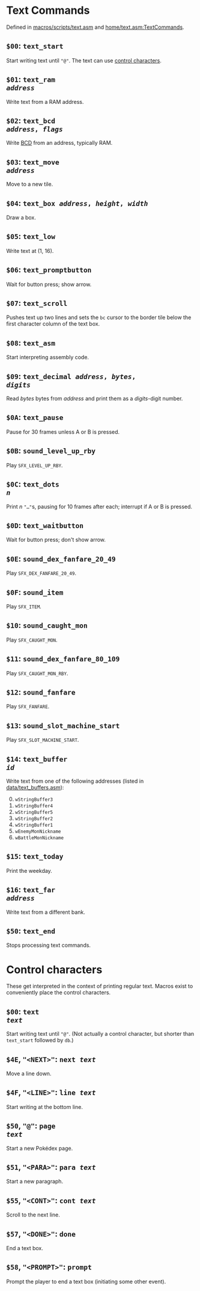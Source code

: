 # Text Commands

Defined in [macros/scripts/text.asm](https://github.com/pret/pokecrystal/blob/master/macros/scripts/text.asm) and [home/text.asm:TextCommands](https://github.com/pret/pokecrystal/blob/master/home/text.asm).


## `$00`: `text_start`

Start writing text until `"@"`. The text can use [control characters](#control-characters).


## `$01`: <code>text_ram <i>address</i></code>

Write text from a RAM address.


## `$02`: <code>text_bcd <i>address</i>, <i>flags</i></code>

Write [BCD][bcd] from an address, typically RAM.

[bcd]: https://en.wikipedia.org/wiki/Binary-coded_decimal


## `$03`: <code>text_move <i>address</i></code>

Move to a new tile.


## `$04`: <code>text_box <i>address</i>, <i>height</i>, <i>width</i></code>

Draw a box.


## `$05`: `text_low`

Write text at (1, 16).


## `$06`: `text_promptbutton`

Wait for button press; show arrow.


## `$07`: `text_scroll`

Pushes text up two lines and sets the `bc` cursor to the border tile below the
first character column of the text box.


## `$08`: `text_asm`

Start interpreting assembly code.


## `$09`: <code>text_decimal <i>address</i>, <i>bytes</i>, <i>digits</i></code>

Read *bytes* bytes from *address* and print them as a *digits*-digit number.


## `$0A`: `text_pause`

Pause for 30 frames unless A or B is pressed.


## `$0B`: `sound_level_up_rby`

Play `SFX_LEVEL_UP_RBY`.


## `$0C`: <code>text_dots <i>n</i></code>

Print *n* `"…"`s, pausing for 10 frames after each; interrupt if A or B is pressed.


## `$0D`: `text_waitbutton`

Wait for button press; don't show arrow.


## `$0E`: `sound_dex_fanfare_20_49`

Play `SFX_DEX_FANFARE_20_49`.


## `$0F`: `sound_item`

Play `SFX_ITEM`.


## `$10`: `sound_caught_mon`

Play `SFX_CAUGHT_MON`.


## `$11`: `sound_dex_fanfare_80_109`

Play `SFX_CAUGHT_MON_RBY`.


## `$12`: `sound_fanfare`

Play `SFX_FANFARE`.


## `$13`: `sound_slot_machine_start`

Play `SFX_SLOT_MACHINE_START`.


## `$14`: <code>text_buffer <i>id</i></code>

Write text from one of the following addresses (listed in [data/text_buffers.asm](https://github.com/pret/pokecrystal/blob/master/data/text_buffers.asm)):

0. `wStringBuffer3`
1. `wStringBuffer4`
2. `wStringBuffer5`
3. `wStringBuffer2`
4. `wStringBuffer1`
5. `wEnemyMonNickname`
6. `wBattleMonNickname`


## `$15`: `text_today`

Print the weekday.


## `$16`: <code>text_far <i>address</i></code>

Write text from a different bank.


## `$50`: `text_end`

Stops processing text commands.


# Control characters

These get interpreted in the context of printing regular text. Macros exist to conveniently place the control characters.


## `$00`: <code>text <i>text</i></code>

Start writing text until `"@"`. (Not actually a control character, but shorter than `text_start` followed by `db`.)


## `$4E`, `"<NEXT>"`: <code>next <i>text</i></code>

Move a line down.


## `$4F`, `"<LINE>"`: <code>line <i>text</i></code>

Start writing at the bottom line.


## `$50`, `"@"`: <code>page <i>text</i></code>

Start a new Pokédex page.


## `$51`, `"<PARA>"`: <code>para <i>text</i></code>

Start a new paragraph.


## `$55`, `"<CONT>"`: <code>cont <i>text</i></code>

Scroll to the next line.


## `$57`, `"<DONE>"`: `done`

End a text box.


## `$58`, `"<PROMPT>"`: `prompt`

Prompt the player to end a text box (initiating some other event).
